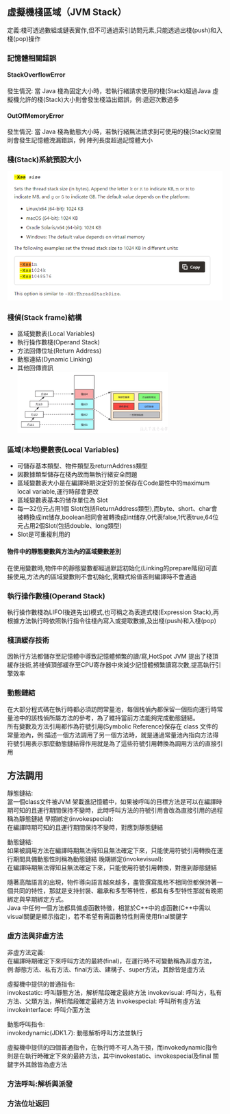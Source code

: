 
## 虛擬機棧區域（JVM Stack）
定義:棧可透過數組或鏈表實作,但不可通過索引訪問元素,只能透過出棧(push)和入棧(pop)操作
### 記憶體相關錯誤
#### StackOverflowError
發生情況:
當 Java 棧為固定大小時，若執行緒請求使用的棧(Stack)超過Java 虛擬機允許的棧(Stack)大小則會發生棧溢出錯誤，例:遞迴次數過多
#### OutOfMemoryError
發生情況:
當 Java 棧為動態大小時，若執行緒無法請求到可使用的棧(Stack)空間則會發生記憶體洩漏錯誤，例:陣列長度超過記憶體大小

### 棧(Stack)系統預設大小
![stack_args](images/stack_args.png)

### 棧偵(Stack frame)結構
* 區域變數表(Local Variables)
* 執行操作數棧(Operand Stack)
* 方法回傳位址(Return Address)
* 動態連結(Dynamic Linking)
* 其他回傳資訊  
![stack_struct](images/stack_struct.png)
### 區域(本地)變數表(Local Variables)
* 可儲存基本類型、物件類型及returnAddress類型
* 因數據類型儲存在棧內故而無執行緒安全問題
* 區域變數表大小是在編譯時期決定好的並保存在Code屬性中的maximum local variable,運行時部會更改
* 區域變數表基本的储存單位為 Slot
* 每一32位元占用1個 Slot(包括ReturnAddress類型),而byte、short、char會被轉換成int储存,boolean相同會被轉換成int储存,0代表false,1代表true,64位元占用2個Slot(包括double、long類型)
* Slot是可重複利用的
#### 物件中的靜態變數與方法內的區域變數差別
在使用變數時,物件中的靜態變數都經過默認初始化(Linking的prepare階段)可直接使用,方法內的區域變數則不會初始化,需顯式給值否則編譯時不會通過
### 執行操作數棧(Operand Stack)
執行操作數棧為LIFO(後進先出)模式,也可稱之為表達式棧(Expression Stack),再根據方法執行時依照執行指令往棧內寫入或提取數據,及出棧(push)和入棧(pop)
### 棧頂緩存技術
因執行方法都儲存至記憶體中導致記憶體頻繁的讀/寫,HotSpot JVM 提出了棧頂緩存技術,將棧偵頂部緩存至CPU寄存器中來減少記憶體頻繁讀寫次數,提高執行引擎效率
### 動態鏈結
在大部分程式碼在執行時都必須訪問常量池，每個栈偵內都保留一個指向運行時常量池中的該栈偵所屬方法的參考，為了維持當前方法能夠完成動態鏈結。  
所有變數及方法引用都作為符號引用(Symbolic Reference)保存在 class 文件的常量池內，例:描述一個方法調用了另一個方法時，就是通過常量池內指向方法得符號引用表示那麼動態鏈結得作用就是為了這些符號引用轉換為調用方法的直接引用

## 方法調用
靜態鏈結:   
當一個class文件被JVM 架載進記憶體中，如果被呼叫的目標方法是可以在編譯時期可知的且運行期間保持不變時，此時呼叫方法的符號引用會改為直接引用的過程稱為靜態鏈結
早期綁定(invokespecial):   
在編譯時期可知的且運行期間保持不變時，對應到靜態鏈結

動態鏈結:   
如果被調用方法在編譯時期無法得知且無法確定下來，只能使用符號引用轉換在運行期間具備動態性則稱為動態鏈結
晚期綁定(invokevisual):   
在編譯時期無法得知且無法確定下來，只能使用符號引用轉換，對應到靜態鏈結

隨著高階語言的出現，物件導向語言越來越多，盡管撰寫風格不相同但都保持著一個共同的特性，那就是支持封裝、繼承和多型等特性，都具有多型特性那就有晚期綁定與早期綁定方式。   
Java 中任何一個方法都具備虛函數特徵，相當於C++中的虛函數(C++中需以visual關鍵是顯示指定)，若不希望有需函數特性則需使用final關鍵字

### 虛方法與非虛方法
非虛方法定義:   
在編譯時期確定下來呼叫方法的最終(final)，在運行時不可變動稱為非虛方法，例:靜態方法、私有方法、final方法、建構子、super方法，其餘皆是虛方法

虛擬機中提供的普通指令:   
invokestatic: 呼叫靜態方法，解析階段確定最終方法
invokevisual: 呼叫<init>方，私有方法、父類方法，解析階段確定最終方法
invokespecial: 呼叫所有虛方法
invokeinterface: 呼叫介面方法

動態呼叫指令:   
invokedynamic(JDK1.7): 動態解析呼叫方法並執行

虛擬機中提供的四個普通指令，在執行時不可人為干預，而invokedynamic指令則是在執行時確定下來的最終方法，其中invokestatic、invokespecial及final 關鍵字外其餘皆為虛方法

### 方法呼叫:解析與派發

### 方法位址返回
